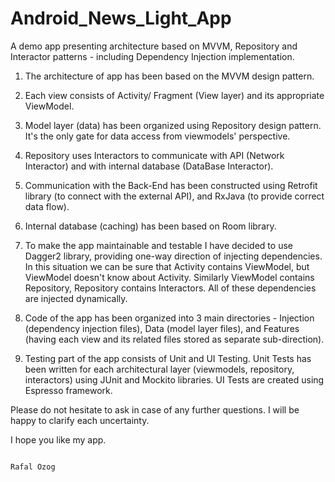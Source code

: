 # Android_News_Light_App

A demo app presenting architecture based on MVVM, Repository and Interactor patterns - including Dependency Injection implementation.

1. The architecture of app has been based on the MVVM design pattern.

2. Each view consists of Activity/ Fragment (View layer) and its appropriate ViewModel.

3. Model layer (data) has been organized using Repository design pattern. It's the only gate for data access from viewmodels' perspective.

4. Repository uses Interactors to communicate with API (Network Interactor) and with internal database (DataBase Interactor).

5. Communication with the Back-End has been constructed using Retrofit library (to connect with the external API), and RxJava (to provide correct data flow).

6. Internal database (caching) has been based on Room library.

7. To make the app maintainable and testable I have decided to use Dagger2 library, providing one-way direction of injecting dependencies. In this situation we can be sure that Activity contains ViewModel, but ViewModel doesn't know about Activity. Similarly ViewModel contains Repository, Repository contains Interactors. All of these dependencies are injected dynamically.

8. Code of the app has been organized into 3 main directories - Injection (dependency injection files), Data (model layer files), and Features (having each view and its related files stored as separate sub-direction).

9. Testing part of the app consists of Unit and UI Testing.
Unit Tests has been written for each architectural layer (viewmodels, repository, interactors) using JUnit and Mockito libraries.
UI Tests are created using Espresso framework.


Please do not hesitate to ask in case of any further questions. I will be happy to clarify each uncertainty.

I hope you like my app.

                                                                                                    Rafal Ozog
